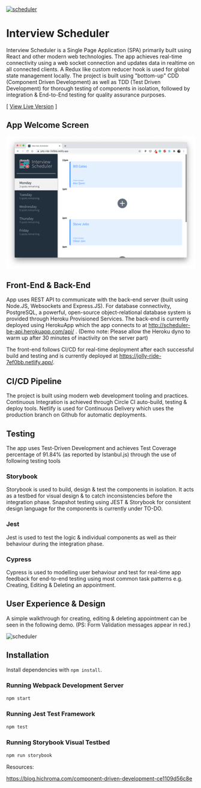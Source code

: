 [![scheduler](https://img.shields.io/circleci/build/github/letsandeepio/scheduler)](https://github.com/letsandeepio/scheduler)

# Interview Scheduler

Interview Scheduler is a Single Page Application (SPA) primarily built using React and other modern web technologies. The app achieves real-time connectivity using a web socket connection and updates data in realtime on all connected clients. A Redux like custom reducer hook is used for global state management locally. The project is built using "bottom-up" CDD (Component Driven Development) as well as TDD (Test Driven Development) for thorough testing of components in isolation, followed by integration & End-to-End testing for quality assurance purposes.

[ [View Live Version](https://jolly-ride-7ef0bb.netlify.app/) ]

## App Welcome Screen

![scheduler](https://raw.githubusercontent.com/letsandeepio/scheduler/master/screenshots/App%20Welcome%20Screen.png)

## Front-End & Back-End

App uses REST API to communicate with the back-end server (built using Node.JS, Websockets and Express.JS). For database connectivity, PostgreSQL, a powerful, open-source object-relational database system is provided through Heroku Provisioned Services. The back-end is currently deployed using HerokuApp which the app connects to at http://scheduler-be-api.herokuapp.com/api/ . (Demo note: Please allow the Heroku dyno to warm up after 30 minutes of inactivity on the server part)

The front-end follows CI/CD for real-time deployment after each successful build and testing and is currently deployed at https://jolly-ride-7ef0bb.netlify.app/.

## CI/CD Pipeline

The project is built using modern web development tooling and practices. Continuous Integration is achieved through Circle CI auto-build, testing & deploy tools. Netlify is used for Continuous Delivery which uses the production branch on Github for automatic deployments.

## Testing

The app uses Test-Driven Development and achieves Test Coverage percentage of 91.84% (as reported by Istanbul.js) through the use of following testing tools

### Storybook

Storybook is used to build, design & test the components in isolation. It acts as a testbed for visual design & to catch inconsistencies before the integration phase. Snapshot testing using JEST & Storybook for consistent design language for the components is currently under TO-DO.

### Jest

Jest is used to test the logic & individual components as well as their behaviour during the integration phase.

### Cypress

Cypress is used to modelling user behaviour and test for real-time app feedback for end-to-end testing using most common task patterns e.g. Creating, Editing & Deleting an appointment.

## User Experience & Design

A simple walkthrough for creating, editing & deleting appointment can be seen in the following demo. (PS: Form Validation messages appear in red.)

![scheduler](https://github.com/letsandeepio/scheduler/blob/master/screenshots/captured.gif?raw=true)

## Installation

Install dependencies with `npm install`.

### Running Webpack Development Server

```sh
npm start
```

### Running Jest Test Framework

```sh
npm test
```

### Running Storybook Visual Testbed

```sh
npm run storybook
```

Resources:

https://blog.hichroma.com/component-driven-development-ce1109d56c8e
